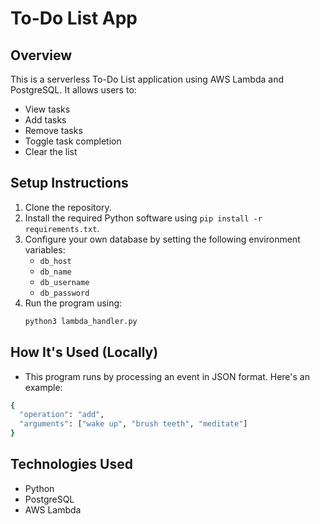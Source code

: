 # To-Do List App

## Overview
This is a serverless To-Do List application using AWS Lambda and PostgreSQL. It allows users to:
- View tasks
- Add tasks
- Remove tasks
- Toggle task completion
- Clear the list

## Setup Instructions
1. Clone the repository.
2. Install the required Python software using `pip install -r requirements.txt`.
3. Configure your own database by setting the following environment variables:
   - `db_host`
   - `db_name`
   - `db_username`
   - `db_password`
4. Run the program using:
   ```bash
   python3 lambda_handler.py

## How It's Used (Locally)
- This program runs by processing an event in JSON format. Here's an example:
    
```bash
{
  "operation": "add",
  "arguments": ["wake up", "brush teeth", "meditate"]
}
```
## Technologies Used
- Python
- PostgreSQL
- AWS Lambda